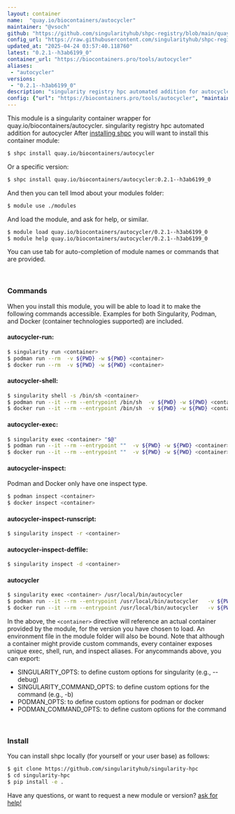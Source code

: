```yaml
---
layout: container
name:  "quay.io/biocontainers/autocycler"
maintainer: "@vsoch"
github: "https://github.com/singularityhub/shpc-registry/blob/main/quay.io/biocontainers/autocycler/container.yaml"
config_url: "https://raw.githubusercontent.com/singularityhub/shpc-registry/main/quay.io/biocontainers/autocycler/container.yaml"
updated_at: "2025-04-24 03:57:40.118760"
latest: "0.2.1--h3ab6199_0"
container_url: "https://biocontainers.pro/tools/autocycler"
aliases:
 - "autocycler"
versions:
 - "0.2.1--h3ab6199_0"
description: "singularity registry hpc automated addition for autocycler"
config: {"url": "https://biocontainers.pro/tools/autocycler", "maintainer": "@vsoch", "description": "singularity registry hpc automated addition for autocycler", "latest": {"0.2.1--h3ab6199_0": "sha256:ffc8cefd8ba4bced4b70d2f0a9425ef250f464b128cac5b637d0c155c8b6f729"}, "tags": {"0.2.1--h3ab6199_0": "sha256:ffc8cefd8ba4bced4b70d2f0a9425ef250f464b128cac5b637d0c155c8b6f729"}, "docker": "quay.io/biocontainers/autocycler", "aliases": {"autocycler": "/usr/local/bin/autocycler"}}
---
```


This module is a singularity container wrapper for quay.io/biocontainers/autocycler.
singularity registry hpc automated addition for autocycler
After [installing shpc](#install) you will want to install this container module:


```bash
$ shpc install quay.io/biocontainers/autocycler
```

Or a specific version:

```bash
$ shpc install quay.io/biocontainers/autocycler:0.2.1--h3ab6199_0
```

And then you can tell lmod about your modules folder:

```bash
$ module use ./modules
```

And load the module, and ask for help, or similar.

```bash
$ module load quay.io/biocontainers/autocycler/0.2.1--h3ab6199_0
$ module help quay.io/biocontainers/autocycler/0.2.1--h3ab6199_0
```

You can use tab for auto-completion of module names or commands that are provided.

<br>

### Commands

When you install this module, you will be able to load it to make the following commands accessible.
Examples for both Singularity, Podman, and Docker (container technologies supported) are included.

#### autocycler-run:

```bash
$ singularity run <container>
$ podman run --rm  -v ${PWD} -w ${PWD} <container>
$ docker run --rm  -v ${PWD} -w ${PWD} <container>
```

#### autocycler-shell:

```bash
$ singularity shell -s /bin/sh <container>
$ podman run --it --rm --entrypoint /bin/sh  -v ${PWD} -w ${PWD} <container>
$ docker run --it --rm --entrypoint /bin/sh  -v ${PWD} -w ${PWD} <container>
```

#### autocycler-exec:

```bash
$ singularity exec <container> "$@"
$ podman run --it --rm --entrypoint ""  -v ${PWD} -w ${PWD} <container> "$@"
$ docker run --it --rm --entrypoint ""  -v ${PWD} -w ${PWD} <container> "$@"
```

#### autocycler-inspect:

Podman and Docker only have one inspect type.

```bash
$ podman inspect <container>
$ docker inspect <container>
```

#### autocycler-inspect-runscript:

```bash
$ singularity inspect -r <container>
```

#### autocycler-inspect-deffile:

```bash
$ singularity inspect -d <container>
```


#### autocycler

```bash
$ singularity exec <container> /usr/local/bin/autocycler
$ podman run --it --rm --entrypoint /usr/local/bin/autocycler   -v ${PWD} -w ${PWD} <container> -c " $@"
$ docker run --it --rm --entrypoint /usr/local/bin/autocycler   -v ${PWD} -w ${PWD} <container> -c " $@"
```



In the above, the `<container>` directive will reference an actual container provided
by the module, for the version you have chosen to load. An environment file in the
module folder will also be bound. Note that although a container
might provide custom commands, every container exposes unique exec, shell, run, and
inspect aliases. For anycommands above, you can export:

 - SINGULARITY_OPTS: to define custom options for singularity (e.g., --debug)
 - SINGULARITY_COMMAND_OPTS: to define custom options for the command (e.g., -b)
 - PODMAN_OPTS: to define custom options for podman or docker
 - PODMAN_COMMAND_OPTS: to define custom options for the command

<br>

### Install

You can install shpc locally (for yourself or your user base) as follows:

```bash
$ git clone https://github.com/singularityhub/singularity-hpc
$ cd singularity-hpc
$ pip install -e .
```

Have any questions, or want to request a new module or version? [ask for help!](https://github.com/singularityhub/singularity-hpc/issues)